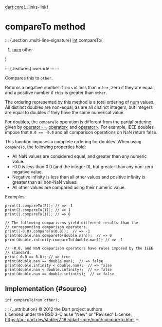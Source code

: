 [dart:core](../../dart-core/dart-core-library){._links-link}

compareTo method
================

::: {.section .multi-line-signature}
[int](../int-class) compareTo(

1.  [num](../num-class) other

)

::: {.features}
override
:::
:::

Compares this to `other`.

Returns a negative number if `this` is less than `other`, zero if they
are equal, and a positive number if `this` is greater than `other`.

The ordering represented by this method is a total ordering of
[num](../num-class) values. All distinct doubles are non-equal, as are
all distinct integers, but integers are equal to doubles if they have
the same numerical value.

For doubles, the `compareTo` operation is different from the partial
ordering given by [operator==](operator_equals),
[operator\<](operator_less) and [operator\>](operator_greater). For
example, IEEE doubles impose that `0.0 == -0.0` and all comparison
operations on NaN return false.

This function imposes a complete ordering for doubles. When using
`compareTo`, the following properties hold:

-   All NaN values are considered equal, and greater than any numeric
    value.
-   -0.0 is less than 0.0 (and the integer 0), but greater than any
    non-zero negative value.
-   Negative infinity is less than all other values and positive
    infinity is greater than all non-NaN values.
-   All other values are compared using their numeric value.

Examples:

``` {.language-dart data-language="dart"}
print(1.compareTo(2)); // => -1
print(2.compareTo(1)); // => 1
print(1.compareTo(1)); // => 0

// The following comparisons yield different results than the
// corresponding comparison operators.
print((-0.0).compareTo(0.0));  // => -1
print(double.nan.compareTo(double.nan));  // => 0
print(double.infinity.compareTo(double.nan)); // => -1

// -0.0, and NaN comparison operators have rules imposed by the IEEE
// standard.
print(-0.0 == 0.0); // => true
print(double.nan == double.nan);  // => false
print(double.infinity < double.nan);  // => false
print(double.nan < double.infinity);  // => false
print(double.nan == double.infinity);  // => false
```

Implementation {#source}
--------------

``` {.language-dart data-language="dart"}
int compareTo(num other);
```

::: {._attribution}
© 2012 the Dart project authors\
Licensed under the BSD 3-Clause \"New\" or \"Revised\" License.\
<https://api.dart.dev/stable/2.18.5/dart-core/num/compareTo.html>
:::

